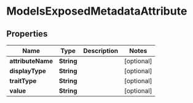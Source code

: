 

# ModelsExposedMetadataAttribute


## Properties

| Name | Type | Description | Notes |
|------------ | ------------- | ------------- | -------------|
|**attributeName** | **String** |  |  [optional] |
|**displayType** | **String** |  |  [optional] |
|**traitType** | **String** |  |  [optional] |
|**value** | **String** |  |  [optional] |




